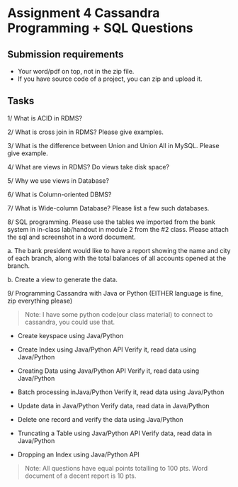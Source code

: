 # Assignment 4 Cassandra Programming + SQL Questions

## Submission requirements

* Your word/pdf on top, not in the zip file.
* If you have source code of a project, you can zip and upload it.

## Tasks

1/ What is ACID in RDMS?

2/ What is cross join in RDMS? Please give examples.

3/ What is the difference between Union and Union All in MySQL. Please give example.

4/ What are views in RDMS? Do views take disk space?

5/ Why we use views in Database?

6/ What is Column-oriented DBMS?

7/ What is Wide-column Database? Please list a few such databases.

8/ SQL programming. Please use the tables we imported from the bank system in in-class lab/handout in module 2 from the #2 class. Please attach the sql and screenshot in a word document.

a. The bank president would like to have a report showing the name and city of each branch, along with the total balances of all accounts opened at the branch.

b. Create a view to generate the data.

9/ Programming Cassandra with Java or Python (EITHER language is fine, zip everything please)

> Note: I have some python code(our class material) to connect to cassandra, you could use that.

* Create keyspace using Java/Python

* Create Index using Java/Python API Verify it, read data using Java/Python

* Creating Data using Java/Python API Verify it, read data using Java/Python

* Batch processing inJava/Python Verify it, read data using Java/Python

* Update data in Java/Python Verify data, read data in Java/Python

* Delete one record and verify the data using Java/Python

* Truncating a Table using Java/Python API Verify data, read data in Java/Python

* Dropping an Index using Java/Python API

> Note: All questions have equal points totalling to 100 pts. Word document of a decent report is 10 pts.
